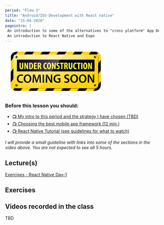 ```yaml
---
period: "Flow-3"
title: "Android/IOS-Development with React native"
date: "15-04-2020"
pageintro: |
 An introduction to some of the alternatives to "cross platform" App Development
 An introduction to React Native and Expo
---
```


![Under construction](../../images/underconstruction.jpg)
### Before this lesson you should:

- [:tv: My intro to this period and the strategy I have chosen (TBD)](#)
- [:tv: Choosing the best mobile app framework (12 min.)](https://www.youtube.com/watch?v=4m7msadL5iA)
- [:tv: React Native Tutorial (see guidelines for what to watch)](https://www.youtube.com/watch?v=qSRrxpdMpVc)

_I will provide a small guideline with links into some of the sections in the video above.
You are not expected to see all 5 hours._

<!--BEGIN readings ##-->

<!--END readings ##-->

<!--BEGIN guides ##-->

<!--END guides ##-->

## Lecture(s)
<!--BEGIN lectures ##-->
[Exercises - React Native Day-1](https://docs.google.com/document/d/1OW3sJH43y1LXiLEUrSRfV9xU-VSGfWj-X6N8vu_J31s/edit?usp=sharing)
<!--END lectures ##-->

## Exercises
<!--BEGIN exercises ##-->

<!--END exercises ##-->

## Videos recorded in the class
TBD

<!--BEGIN slides ##-->

<!--END slides ##-->
